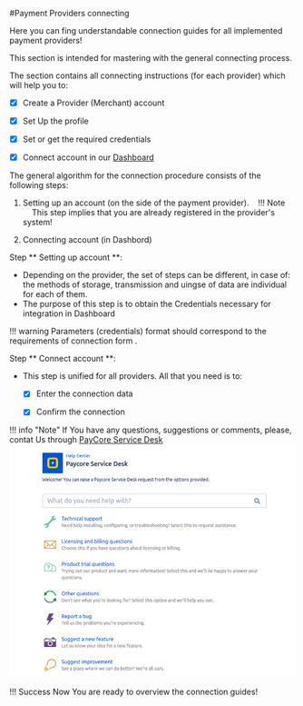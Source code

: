 #Payment Providers connecting


Here you can fing understandable connection guides for all implemented payment providers!

This section is intended for mastering with the general connecting process.

The section contains  all connecting instructions (for each provider) which will help you to:

- [x] Create a Provider (Merchant) account
- [x] Set Up the profile
- [x] Set or get the required credentials
- [x] Connect account in our [Dashboard](https://dashboard.paycore.io/) 


The general algorithm for the connection procedure consists of the following steps:

1. Setting up an account (on the side of the payment provider).
 
 !!! Note
    This step implies that you are already registered in the provider's system!

2. Connecting account (in Dashbord)


Step ** Setting up account **:

- Depending on the provider, the set of steps can be different, in case of: the methods of storage, transmission and uingse of data are individual for each of them.
- The purpose of this step is to obtain the Credentials necessary for integration in Dashboard

!!! warning
    Parameters (credentials) format should correspond to the requirements of connection form .

Step ** Connect account **:

- This step is unified for all providers. All that you need is to:
    - [x] Enter the connection data
    - [x] Confirm the connection


!!! info "Note"
    If You have any questions, suggestions or comments, please, contat Us  through [PayCore Service Desk](https://support.paycore.io/)
    [![Step 2](images/servicedesk.png)](https://support.paycore.io/)


!!! Success 
    Now You are ready to overview the connection guides!
